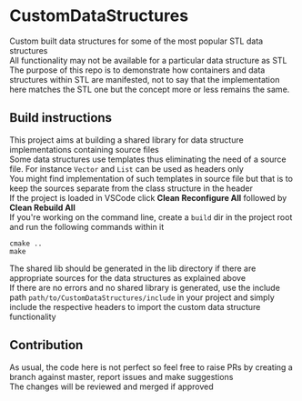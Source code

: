 # CustomDataStructures
Custom built data structures for some of the most popular STL data structures  
All functionality may not be available for a particular data structure as STL  
The purpose of this repo is to demonstrate how containers and data structures within STL are manifested, not to say that the implementation here matches the STL one but the concept more or less remains the same.  

## Build instructions
This project aims at building a shared library for data structure implementations containing source files  
Some data structures use templates thus eliminating the need of a source file. For instance `Vector` and `List` can be used as headers only  
You might find implementation of such templates in source file but that is to keep the sources separate from the class structure in the header  
If the project is loaded in VSCode click **Clean Reconfigure All** followed by **Clean Rebuild All**  
If you're working on the command line, create a `build` dir in the project root and run the following commands within it  
```
cmake ..
make
```
The shared lib should be generated in the lib directory if there are appropriate sources for the data structures as explained above  
If there are no errors and no shared library is generated, use the include path `path/to/CustomDataStructures/include` in your project and simply include the respective headers to import the custom data structure functionality  

## Contribution
As usual, the code here is not perfect so feel free to raise PRs by creating a branch against master, report issues and make suggestions  
The changes will be reviewed and merged if approved  


